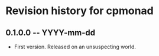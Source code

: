 # Revision history for cpmonad

## 0.1.0.0 -- YYYY-mm-dd

* First version. Released on an unsuspecting world.
